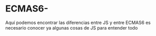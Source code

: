 # ECMAS6-
Aquí podemos encontrar las diferencias entre JS y entre ECMAS6 es necesario conocer ya algunas cosas de JS para entender todo 
